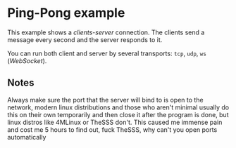 # Ping-Pong example

This example shows a *clients-server* connection.
The clients send a message every second and the server responds to it.

You can run both client and server by several transports: `tcp`, `udp`, `ws` (*WebSocket*).

## Notes

Always make sure the port that the server will bind to is open to the network,
modern linux distributions and those who aren't minimal usually do this on their own temporarily
and then close it after the program is done, but linux distros like 4MLinux or TheSSS don't.
This caused me immense pain and cost me 5 hours to find out, fuck TheSSS, why can't you open ports
automatically
